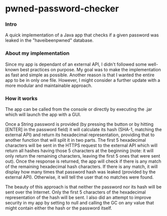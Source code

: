 # pwned-password-checker


### Intro
A quick implementation of a Java app that checks if a given password was leaked in the "haveibeenpwned" database.

### About my implementation
Since my app is dependant of an external API, I didn't followed some well-known best practices on purpose. My goal was to make the implementation as fast and simple as possible. Another reason is that I wanted the entire app to be in only one file.
However, I might consider a further update with a more modular and maintainable approach.

### How it works
The app can be called from the console or directly by executing the .jar which will launch the app with a GUI.

Once a String password is provided (by pressing the button or by hitting [ENTER] in the password field) it will calculate its hash (SHA-1, matching the external API) and return its hexadecimal representation, providing that to another function that will split it in two parts. The first 5 hexadecimal characters will be sent in the HTTPS request to the external API which will return all hashes having those 5 characters at the beginning (note: it will only return the remaining characters, leaving the first 5 ones that were sent out). Once the response is returned, the app will check if there is any match of the remaining hexadecimal hash characters. If there is any match, it will display how many times that password hash was leaked (provided by the external API). Otherwise, it will tell the user that no matches were found.

The beauty of this approach is that neither the password nor its hash will be sent over the Internet. Only the first 5 characters of the hexadecimal representation of the hash will be sent. I also did an attempt to improve security in my app by setting to null and calling the GC on any value that might contain either the hash or the password itself.
